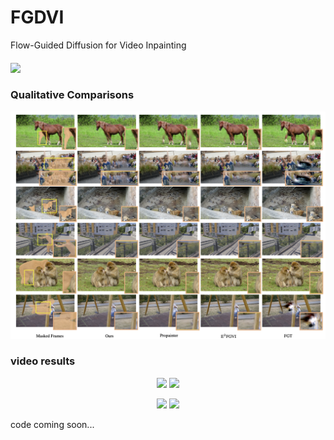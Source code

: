 # FGDVI
Flow-Guided Diffusion for Video Inpainting
<div>
    <h4 align="left">
    <a href="https://arxiv.org/abs/2311.15368" target='_blank'>
    <img src="https://img.shields.io/badge/arXiv-2311.15368-b31b1b.svg">
    </a>
    </h4>
</div>

### Qualitative Comparisons
![](https://github.com/NevSNev/FGDVI/blob/main/GIF/result.png)



### video results
<p align="center">
    <img src="https://github.com/NevSNev/FGDVI/blob/main/GIF/cross-country.gif" width="500px">
    <img src="https://github.com/NevSNev/FGDVI/blob/main/GIF/dogs.gif" width="500px">
</p>

<p align="center">
    <img src="https://github.com/NevSNev/FGDVI/blob/main/GIF/horse.gif" width="500px">
    <img src="https://github.com/NevSNev/FGDVI/blob/main/GIF/scooter.gif" width="500px">
</p>
code coming soon...
